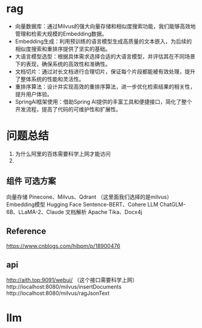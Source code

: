 # rag
- 向量数据库：通过Milvus的强大向量存储和相似度搜索功能，我们能够高效地管理和检索大规模的Embedding数据。
- Embedding生成：利用预训练的语言模型生成高质量的文本嵌入，为后续的相似度搜索和重排序提供了坚实的基础。
- 大语言模型选型：根据具体需求选择合适的大语言模型，并评估其在不同场景下的表现，确保系统的高效性和准确性。
- 文档切片：通过对长文档进行合理切片，保证每个片段都能被有效处理，提升了整体系统的性能和灵活性。
- 重排序算法：设计并实现高效的重排序算法，进一步优化检索结果的相关性，提升用户体验。
- SpringAI框架使用：借助Spring AI提供的丰富工具和便捷接口，简化了整个开发流程，提高了代码的可维护性和扩展性。

# 问题总结
1. 为什么阿里的百炼需要科学上网才能访问
2. 

## 组件	可选方案
向量存储	            Pinecone、Milvus、Qdrant   （这里面我们选择的是milvus）
Embedding模型	    Hugging Face Sentence-BERT、Cohere
LLM              	ChatGLM-6B、LLaMA-2、Claude
文档解析	            Apache Tika、Docx4j
## Reference
https://www.cnblogs.com/hibpm/p/18900476

## api
http://aith.top:9091/webui/    （这个接口需要科学上网）
http://localhost:8080/milvus/insertDocuments
http://localhost:8080/milvus/ragJsonText

# llm
